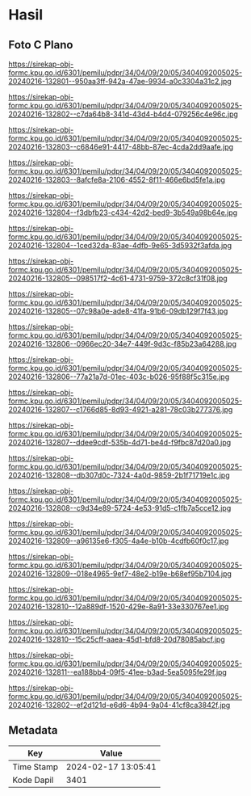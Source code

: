 # Hasil

## Foto C Plano

https://sirekap-obj-formc.kpu.go.id/6301/pemilu/pdpr/34/04/09/20/05/3404092005025-20240216-132801--950aa3ff-942a-47ae-9934-a0c3304a31c2.jpg

https://sirekap-obj-formc.kpu.go.id/6301/pemilu/pdpr/34/04/09/20/05/3404092005025-20240216-132802--c7da64b8-341d-43d4-b4d4-079256c4e96c.jpg

https://sirekap-obj-formc.kpu.go.id/6301/pemilu/pdpr/34/04/09/20/05/3404092005025-20240216-132803--c6846e91-4417-48bb-87ec-4cda2dd9aafe.jpg

https://sirekap-obj-formc.kpu.go.id/6301/pemilu/pdpr/34/04/09/20/05/3404092005025-20240216-132803--8afcfe8a-2106-4552-8f11-466e6bd5fe1a.jpg

https://sirekap-obj-formc.kpu.go.id/6301/pemilu/pdpr/34/04/09/20/05/3404092005025-20240216-132804--f3dbfb23-c434-42d2-bed9-3b549a98b64e.jpg

https://sirekap-obj-formc.kpu.go.id/6301/pemilu/pdpr/34/04/09/20/05/3404092005025-20240216-132804--1ced32da-83ae-4dfb-9e65-3d5932f3afda.jpg

https://sirekap-obj-formc.kpu.go.id/6301/pemilu/pdpr/34/04/09/20/05/3404092005025-20240216-132805--098517f2-4c61-4731-9759-372c8cf31f08.jpg

https://sirekap-obj-formc.kpu.go.id/6301/pemilu/pdpr/34/04/09/20/05/3404092005025-20240216-132805--07c98a0e-ade8-41fa-91b6-09db129f7f43.jpg

https://sirekap-obj-formc.kpu.go.id/6301/pemilu/pdpr/34/04/09/20/05/3404092005025-20240216-132806--0966ec20-34e7-449f-9d3c-f85b23a64288.jpg

https://sirekap-obj-formc.kpu.go.id/6301/pemilu/pdpr/34/04/09/20/05/3404092005025-20240216-132806--77a21a7d-01ec-403c-b026-95f88f5c315e.jpg

https://sirekap-obj-formc.kpu.go.id/6301/pemilu/pdpr/34/04/09/20/05/3404092005025-20240216-132807--c1766d85-8d93-4921-a281-78c03b277376.jpg

https://sirekap-obj-formc.kpu.go.id/6301/pemilu/pdpr/34/04/09/20/05/3404092005025-20240216-132807--ddee9cdf-535b-4d71-be4d-f9fbc87d20a0.jpg

https://sirekap-obj-formc.kpu.go.id/6301/pemilu/pdpr/34/04/09/20/05/3404092005025-20240216-132808--db307d0c-7324-4a0d-9859-2b1f71719e1c.jpg

https://sirekap-obj-formc.kpu.go.id/6301/pemilu/pdpr/34/04/09/20/05/3404092005025-20240216-132808--c9d34e89-5724-4e53-91d5-c1fb7a5cce12.jpg

https://sirekap-obj-formc.kpu.go.id/6301/pemilu/pdpr/34/04/09/20/05/3404092005025-20240216-132809--a96135e6-f305-4a4e-b10b-4cdfb60f0c17.jpg

https://sirekap-obj-formc.kpu.go.id/6301/pemilu/pdpr/34/04/09/20/05/3404092005025-20240216-132809--018e4965-9ef7-48e2-b19e-b68ef95b7104.jpg

https://sirekap-obj-formc.kpu.go.id/6301/pemilu/pdpr/34/04/09/20/05/3404092005025-20240216-132810--12a889df-1520-429e-8a91-33e330767ee1.jpg

https://sirekap-obj-formc.kpu.go.id/6301/pemilu/pdpr/34/04/09/20/05/3404092005025-20240216-132810--15c25cff-aaea-45d1-bfd8-20d78085abcf.jpg

https://sirekap-obj-formc.kpu.go.id/6301/pemilu/pdpr/34/04/09/20/05/3404092005025-20240216-132811--ea188bb4-09f5-41ee-b3ad-5ea5095fe29f.jpg

https://sirekap-obj-formc.kpu.go.id/6301/pemilu/pdpr/34/04/09/20/05/3404092005025-20240216-132802--ef2d121d-e6d6-4b94-9a04-41cf8ca3842f.jpg


## Metadata

| Key        | Value               |
| ---------- | ------------------- |
| Time Stamp | 2024-02-17 13:05:41 |
| Kode Dapil | 3401                |




